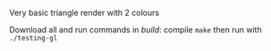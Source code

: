 Very basic triangle render with 2 colours

Download all and run commands in *build*: compile `make` then run with `./testing-gl`
